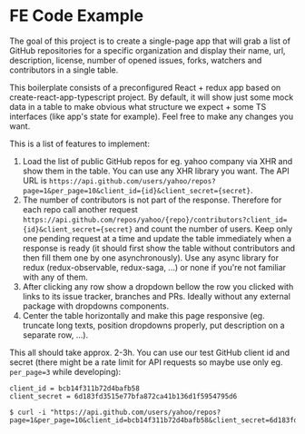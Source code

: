 # FE Code Example

The goal of this project is to create a single-page app that will grab a list of GitHub repositories for a specific organization and display their name, url, description, license, number of opened issues, forks, watchers and contributors in a single table.

This boilerplate consists of a preconfigured React + redux app based on create-react-app-typescript project. By default, it will show just some mock data in a table to make obvious what structure we expect + some TS interfaces (like app's state for example). Feel free to make any changes you want.

This is a list of features to implement:

1. Load the list of public GitHub repos for eg. yahoo company via XHR and show them in the table. You can use any XHR library you want. The API URL is `https://api.github.com/users/yahoo/repos?page=1&per_page=10&client_id={id}&client_secret={secret}`.
2. The number of contributors is not part of the response. Therefore for each repo call another request `https://api.github.com/repos/yahoo/{repo}/contributors?client_id={id}&client_secret={secret}` and count the number of users. Keep only one pending request at a time and update the table immediately when a response is ready (it should first show the table without contributors and then fill them one by one asynchronously). Use any async library for redux (redux-observable, redux-saga, ...) or none if you're not familiar with any of them.
3. After clicking any row show a dropdown bellow the row you clicked with links to its issue tracker, branches and PRs. Ideally without any external package with dropdowns components.
4. Center the table horizontally and make this page responsive (eg. truncate long texts, position dropdowns properly, put description on a separate row, ...).

This all should take approx. 2-3h. You can use our test GitHub client id and secret (there might be a rate limit for API requests so maybe use only eg. `per_page=3` while developing):

```
client_id = bcb14f311b72d4bafb58
client_secret = 6d183fd3515e77bfa872ca41b136d1f5954795d6

$ curl -i "https://api.github.com/users/yahoo/repos?page=1&per_page=10&client_id=bcb14f311b72d4bafb58&client_secret=6d183fd3515e77bfa872ca41b136d1f5954795d6"
```
